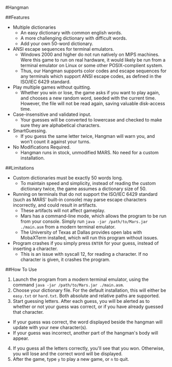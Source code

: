 #Hangman

##Features
* Multiple dictionaries
  * An easy dictionary with common english words.
  * A more challenging dictionary with difficult words.
  * Add your own 50-word dictionary.
* ANSI escape sequences for terminal emulators.
  * Windows 2000 and higher do not run natively on MIPS machines.  Were this game to run on real hardware, it would likely be run from a terminal emulator on Linux or some other POSIX-complient system.
  * Thus, our Hangman supports color codes and escape sequences for any terminals which support ANSI escape codes, as defined in the ISO/IEC 6429 standard.
* Play multiple games without quitting.
  * Whether you win or lose, the game asks if you want to play again, and chooses a new random word, seeded with the current time.  However, the file will not be read again, saving valuable disk-access time.
* Case-insensitive and validated input.
  * Your guesses will be converted to lowercase and checked to make sure they are alphabetical characters.
* SmartGuessing.
  * If you guess the same letter twice, Hangman will warn you, and won't count it against your turns.
* No Modifications Required.
  * Hangman runs in stock, unmodified MARS.  No need for a custom installation.

##Limitations
* Custom dictionaries must be exactly 50 words long.
  * To maintain speed and simplicity, instead of reading the custom dictionary twice, the game assumes a dictionary size of 50.
* Running on terminals that do not support the ISO/IEC 6429 standard (such as MARS' built-in console) may parse escape characters incorrectly, and could result in artifacts.
  * These artifacts will not affect gameplay.
  * Mars has a command-line mode, which allows the program to be run from your console.  Simply run `java -jar /path/to/Mars.jar ./main.asm` from a modern terminal emulator.
  * The University of Texas at Dallas provides open labs with MobaXTerm installed, which will run this program without issues.
* Program crashes if you simply press `ENTER` for your guess, instead of inserting a character.
  * This is an issue with syscall 12, for reading a character.  If no character is given, it crashes the program.

##How To Use
1. Launch the program from a modern terminal emulator, using the command `java -jar /path/to/Mars.jar ./main.asm`.
2. Choose your dictionary file.  For the default installation, this will either be `easy.txt` or `hard.txt`.  Both absolute and relative paths are supported.
3. Start guessing letters.  After each guess, you will be alerted as to whether or not your guess was correct, or if you have already guessed that character.
  * If your guess was correct, the word displayed beside the hangman will update with your new character(s).
  * If your guess was incorrect, another part of the hangman's body will appear.
4. If you guess all the letters correctly, you'll see that you won.  Otherwise, you will lose and the correct word will be displayed.
5. After the game, type `y` to play a new game, or `n` to quit.
